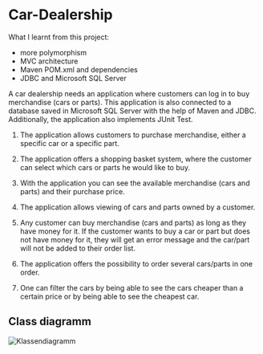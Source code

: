 # Car-Dealership

What I learnt from this project:
- more polymorphism
- MVC architecture
- Maven POM.xml and dependencies
- JDBC and Microsoft SQL Server


A car dealership needs an application where customers can log in to buy merchandise (cars or parts).
This application is also connected to a database saved in Microsoft SQL Server with the help of Maven and JDBC.
Additionally, the application also implements JUnit Test.

1. The application allows customers to purchase merchandise, either a specific car or a specific part.

2. The application offers a shopping basket system, where the customer can select which cars or parts he would like to buy.

3. With the application you can see the available merchandise (cars and parts) and their purchase price.

4. The application allows viewing of cars and parts owned by a customer.

5. Any customer can buy merchandise (cars and parts) as long as they have money for it. If the customer wants to buy a car or part but does not have money for    it, they will get an error message and the car/part will not be added to their order list.

6. The application offers the possibility to order several cars/parts in one order.

7. One can filter the cars by being able to see the cars cheaper than a certain price or by being able to see the cheapest car.



Class diagramm
----------------------------------------------------------------------------------------------------------------------------------------------------------------
![Klassendiagramm](https://user-images.githubusercontent.com/114949622/210778212-bd85e1ff-c0b0-47b2-95ee-cefef8e01800.png)





